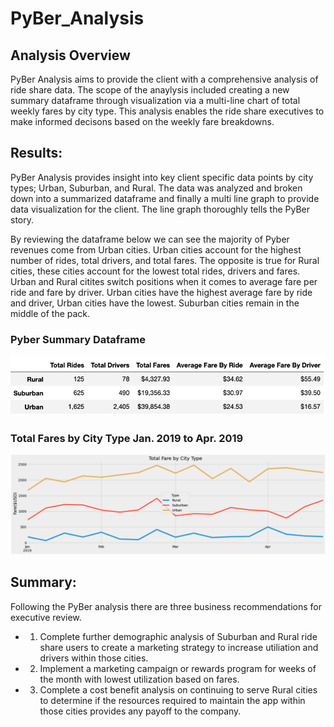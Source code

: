 # PyBer_Analysis

## Analysis Overview
PyBer Analysis aims to provide the client with a comprehensive analysis of ride share data. The scope of the anaylysis included creating a new summary dataframe through visualization via a multi-line chart of total weekly fares by city type. This analysis enables the ride share executives to make informed decisons based on the weekly fare breakdowns. 

## Results:
PyBer Analysis provides insight into key client specific data points by city types; Urban, Suburban, and Rural. The data was analyzed and broken down into a summarized dataframe and finally a multi line graph to provide data visualization for the client. The line graph thoroughly tells the PyBer story. 

By reviewing the dataframe below we can see the majority of Pyber revenues come from Urban cities. Urban cities account for the highest number of rides, total drivers, and total fares. The opposite is true for Rural cities, these cities account for the lowest total rides, drivers and fares. Urban and Rural citites switch positions when it comes to average fare per ride and fare by driver. Urban cities have the highest average fare by ride and driver, Urban cities have the lowest. Suburban cities remain in the middle of the pack. 

### Pyber Summary Dataframe

![Pyber_Summary_DF.PNG](https://github.com/worksm/PyBer_Analysis/blob/858829c9c12bc34e5f9ff2894da5173830cd92b1/Resources/Pyber_Summary_DF.png)

### Total Fares by City Type Jan. 2019 to Apr. 2019

![Fares_by_City_Type.PNG](https://github.com/worksm/PyBer_Analysis/blob/01afaa686a2437b95a7e5f44cce70b5274937e4f/Resources/Fares_by_City_Type.png)

## Summary:

Following the PyBer analysis there are three business recommendations for executive review. 
 * 1. Complete further demographic analysis of Suburban and Rural ride share users to create a marketing strategy to increase utiliation and drivers within those cities. 
 * 2. Implement a marketing campaign or rewards program for weeks of the month with lowest utilization based on fares. 
 * 3. Complete a cost benefit analysis on continuing to serve Rural cities to determine if the resources required to maintain the app within those cities provides any payoff to the company. 
